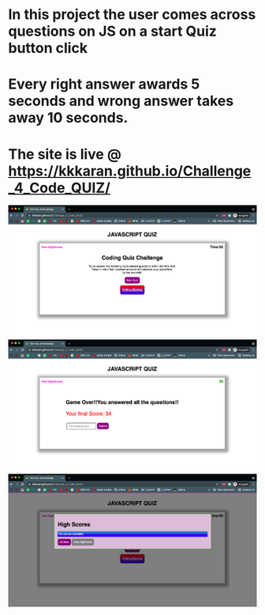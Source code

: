 # In this project the user comes across questions on JS on a start Quiz button click
# Every right answer awards 5 seconds and wrong answer takes away 10 seconds.
# The site is live @ https://kkkaran.github.io/Challenge_4_Code_QUIZ/
![](assets/images/sc1.png)
![](assets/images/sc2.png)
![](assets/images/sc3.png)



